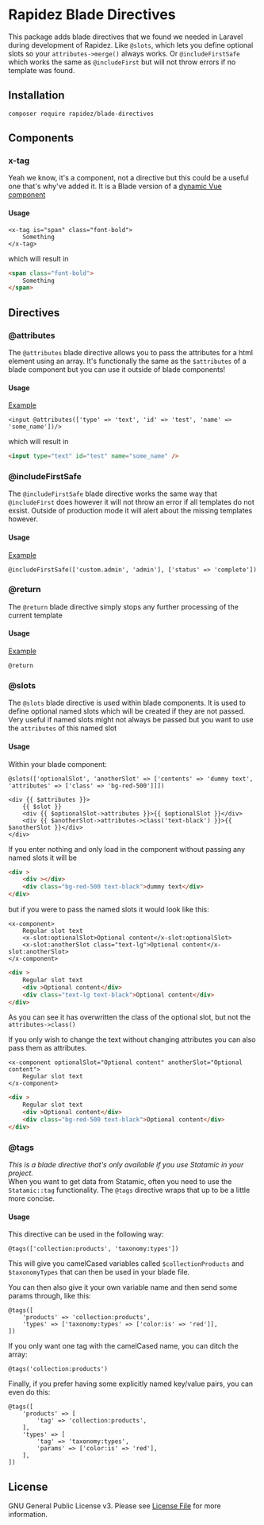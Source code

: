 # Rapidez Blade Directives

This package adds blade directives that we found we needed in Laravel during development of Rapidez. Like `@slots`, which lets you define optional slots so your `attributes->merge()` always works. Or `@includeFirstSafe` which works the same as `@includeFirst` but will not throw errors if no template was found.

## Installation

```
composer require rapidez/blade-directives
```

## Components

### x-tag

Yeah we know, it's a component, not a directive but this could be a useful one that's why've added it. It is a Blade version of a [dynamic Vue component](https://vuejs.org/guide/essentials/component-basics.html#dynamic-components)

#### Usage

```blade
<x-tag is="span" class="font-bold">
    Something
</x-tag>
```

which will result in

```html
<span class="font-bold">
    Something
</span>
```


## Directives

### @attributes

The `@attributes` blade directive allows you to pass the attributes for a html element using an array. It's functionally the same as the `$attributes` of a blade component but you can use it outside of blade components!

#### Usage

[Example](https://github.com/rapidez/statamic/blob/066b5d336e44890c5b4049f5df3c62b15ed302b2/resources/views/page_builder/form.blade.php#L9)

```blade
<input @attributes(['type' => 'text', 'id' => 'test', 'name' => 'some_name'])/>
```

which will result in

```html
<input type="text" id="test" name="some_name" />
```

### @includeFirstSafe

The `@includeFirstSafe` blade directive works the same way that `@includeFirst` does however it will not throw an error if all templates do not exsist.
Outside of production mode it will alert about the missing templates however.

#### Usage

[Example](https://github.com/rapidez/statamic/blob/066b5d336e44890c5b4049f5df3c62b15ed302b2/resources/views/page_builder.blade.php#L2)

```blade
@includeFirstSafe(['custom.admin', 'admin'], ['status' => 'complete'])
```

### @return

The `@return` blade directive simply stops any further processing of the current template

#### Usage

[Example](https://github.com/rapidez/statamic/blob/066b5d336e44890c5b4049f5df3c62b15ed302b2/resources/views/page_builder/form.blade.php#L5)

```blade
@return
```

### @slots

The `@slots` blade directive is used within blade components.
It is used to define optional named slots which will be created if they are not passed.
Very useful if named slots might not always be passed but you want to use the `attributes` of this named slot

#### Usage

Within your blade component:
```blade
@slots(['optionalSlot', 'anotherSlot' => ['contents' => 'dummy text', 'attributes' => ['class' => 'bg-red-500']]])

<div {{ $attributes }}>
    {{ $slot }}
    <div {{ $optionalSlot->attributes }}>{{ $optionalSlot }}</div>
    <div {{ $anotherSlot->attributes->class('text-black') }}>{{ $anotherSlot }}</div>
</div>
```

If you enter nothing and only load in the component without passing any named slots it will be

```html
<div >
    <div ></div>
    <div class="bg-red-500 text-black">dummy text</div>
</div>
```

but if you were to pass the named slots it would look like this:

```blade
<x-component>
    Regular slot text
    <x-slot:optionalSlot>Optional content</x-slot:optionalSlot>
    <x-slot:anotherSlot class="text-lg">Optional content</x-slot:anotherSlot>
</x-component>
```

```html
<div >
    Regular slot text
    <div >Optional content</div>
    <div class="text-lg text-black">Optional content</div>
</div>
```

As you can see it has overwritten the class of the optional slot, but not the `attributes->class()`

If you only wish to change the text without changing attributes you can also pass them as attributes.

```blade
<x-component optionalSlot="Optional content" anotherSlot="Optional content">
    Regular slot text
</x-component>
```

```html
<div >
    Regular slot text
    <div >Optional content</div>
    <div class="bg-red-500 text-black">Optional content</div>
</div>
```

### @tags

*This is a blade directive that's only available if you use Statamic in your project.*  
When you want to get data from Statamic, often you need to use the `Statamic::tag` functionality. The `@tags` directive wraps that up to be a little more concise.

#### Usage

This directive can be used in the following way:

```blade
@tags(['collection:products', 'taxonomy:types'])
```

This will give you camelCased variables called `$collectionProducts` and `$taxonomyTypes` that can then be used in your blade file.

You can then also give it your own variable name and then send some params through, like this:

```blade
@tags([
    'products' => 'collection:products',
    'types' => ['taxonomy:types' => ['color:is' => 'red']],
])
```

If you only want one tag with the camelCased name, you can ditch the array:

```blade
@tags('collection:products')
```

Finally, if you prefer having some explicitly named key/value pairs, you can even do this:

```blade
@tags([
    'products' => [
        'tag' => 'collection:products',
    ],
    'types' => [
        'tag' => 'taxonomy:types',
        'params' => ['color:is' => 'red'],
    ],
])
```

## License

GNU General Public License v3. Please see [License File](LICENSE) for more information.
